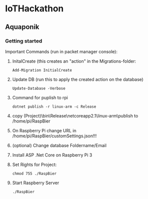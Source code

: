# IoTHackathon

## Aquaponik

### Getting started

Important Commands (run in packet manager console):

1. InitalCreate (this creates an "action" in the Migrations-folder:

    `Add-Migration InitialCreate`

1. Update DB (run this to apply the created action on the database)
	
    `Update-Database -Verbose`
	
1. Command for puplish to rpi

    `dotnet publish -r linux-arm -c Release`

1. copy (Project)\bin\Release\netcoreapp2.1\linux-arm\publish to /home/pi/RaspBier
	
1.  On Raspberry Pi change URL in /home/pi/RaspBier/customSettings.json!!!

1. (optional) Change database Foldername/Email

1. Install ASP .Net Core on Raspberry Pi 3

1. Set Rights for Project:

    `chmod 755 ./RaspBier`
	
1. Start Raspberry Server

	`./RaspBier`